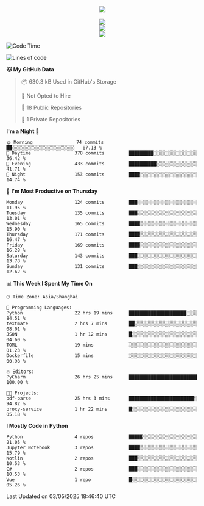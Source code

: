 <div align="center">
  <img src="https://readme-typing-svg.demolab.com?font=Zhi+Mang+Xing&size=40&pause=1000&color=000000&center=true&vCenter=true&lines=Baymax%E5%B0%8F%E6%8C%AF;Hello%20World"/><br/>
  <br/>
  <img src="https://skillicons.dev/icons?i=java,kotlin,python,c,cpp,html,css,javascript" /><br/>
  <img src="https://skillicons.dev/icons?i=spring,vue,pytorch,maven,gradle,mysql,sqlite,linux" /><br/>
  <img src="https://skillicons.dev/icons?i=idea,pycharm,webstorm,androidstudio,vscode,git,vim,md" /><br/>
</div>

<!--START_SECTION:waka-->
![Code Time](http://img.shields.io/badge/Code%20Time-879%20hrs%2051%20mins-blue)

![Lines of code](https://img.shields.io/badge/From%20Hello%20World%20I%27ve%20Written-6.1%20million%20lines%20of%20code-blue)

**🐱 My GitHub Data** 

> 📦 630.3 kB Used in GitHub's Storage 
 > 
> 🚫 Not Opted to Hire
 > 
> 📜 18 Public Repositories 
 > 
> 🔑 1 Private Repositories 
 > 
**I'm a Night 🦉** 

```text
🌞 Morning                74 commits          ██░░░░░░░░░░░░░░░░░░░░░░░   07.13 % 
🌆 Daytime                378 commits         █████████░░░░░░░░░░░░░░░░   36.42 % 
🌃 Evening                433 commits         ██████████░░░░░░░░░░░░░░░   41.71 % 
🌙 Night                  153 commits         ████░░░░░░░░░░░░░░░░░░░░░   14.74 % 
```
📅 **I'm Most Productive on Thursday** 

```text
Monday                   124 commits         ███░░░░░░░░░░░░░░░░░░░░░░   11.95 % 
Tuesday                  135 commits         ███░░░░░░░░░░░░░░░░░░░░░░   13.01 % 
Wednesday                165 commits         ████░░░░░░░░░░░░░░░░░░░░░   15.90 % 
Thursday                 171 commits         ████░░░░░░░░░░░░░░░░░░░░░   16.47 % 
Friday                   169 commits         ████░░░░░░░░░░░░░░░░░░░░░   16.28 % 
Saturday                 143 commits         ███░░░░░░░░░░░░░░░░░░░░░░   13.78 % 
Sunday                   131 commits         ███░░░░░░░░░░░░░░░░░░░░░░   12.62 % 
```


📊 **This Week I Spent My Time On** 

```text
🕑︎ Time Zone: Asia/Shanghai

💬 Programming Languages: 
Python                   22 hrs 19 mins      █████████████████████░░░░   84.51 % 
textmate                 2 hrs 7 mins        ██░░░░░░░░░░░░░░░░░░░░░░░   08.01 % 
JSON                     1 hr 12 mins        █░░░░░░░░░░░░░░░░░░░░░░░░   04.60 % 
TOML                     19 mins             ░░░░░░░░░░░░░░░░░░░░░░░░░   01.23 % 
Dockerfile               15 mins             ░░░░░░░░░░░░░░░░░░░░░░░░░   00.98 % 

🔥 Editors: 
PyCharm                  26 hrs 25 mins      █████████████████████████   100.00 % 

🐱‍💻 Projects: 
pdf-parse                25 hrs 3 mins       ████████████████████████░   94.82 % 
proxy-service            1 hr 22 mins        █░░░░░░░░░░░░░░░░░░░░░░░░   05.18 % 
```

**I Mostly Code in Python** 

```text
Python                   4 repos             █████░░░░░░░░░░░░░░░░░░░░   21.05 % 
Jupyter Notebook         3 repos             ████░░░░░░░░░░░░░░░░░░░░░   15.79 % 
Kotlin                   2 repos             ███░░░░░░░░░░░░░░░░░░░░░░   10.53 % 
C#                       2 repos             ███░░░░░░░░░░░░░░░░░░░░░░   10.53 % 
Vue                      1 repo              █░░░░░░░░░░░░░░░░░░░░░░░░   05.26 % 
```




 Last Updated on 03/05/2025 18:46:40 UTC
<!--END_SECTION:waka-->





